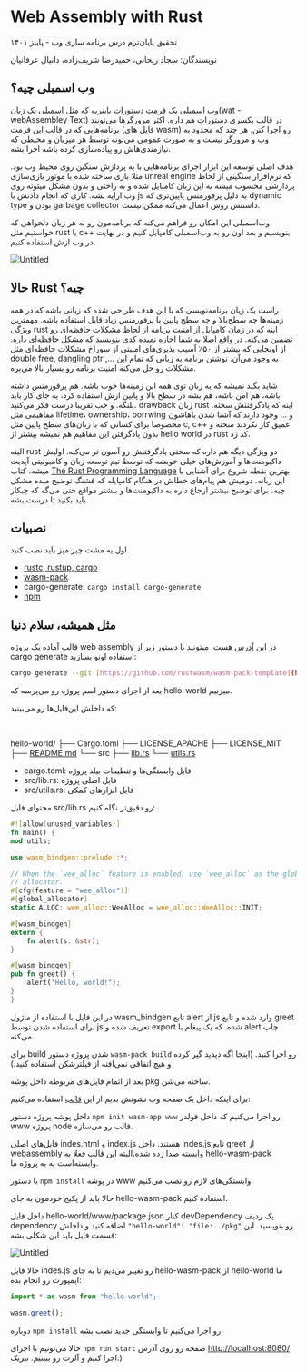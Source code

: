 # Web Assembly with Rust

تحقیق پایان‌ترم درس برنامه سازی وب - پاییز ۱۴۰۱

نویسندگان: سجاد ریحانی، حمیدرضا شریف‌زاده، دانیال عرفانیان

## وب اسمبلی چیه؟

وب اسمبلی یک فرمت دستورات باینریه که مثل اسمبلی یک زبان(wat - webAssembley Text) در قالب یکسری دستورات هم داره. اکثر مرورگرها می‌تونند برنامه‌هایی که در قالب این فرمت (فایل های wasm) رو اجرا کنن. هر چند که محدود به وب و مرورگر نیست و به صورت عمومی می‌تونه توسط هر میزبان و محیطی که نیازمندی‌هاش رو پیاده‌سازی کرده باشه اجرا بشه.

هدف اصلی توسعه این ابزار اجرای برنامه‌هایی با به پردازش سنگین روی محیط وب بود. مثلا بازی ساخته شده با موتور بازی‌سازی unreal engine که نرم‌افزار سنگینی از لحاظ پردازشی محسوب میشه به این زبان کامپایل شده و به راحتی و بدون مشکل میتونه روی وب ارايه بشه. کاری که انجام دادنش با js به دلیل پرفورمنس پایین‌تری که dynamic type بودن و garbage collector داشتنش روش اعمال می‌کنه ممکن نیست. 

وب‌اسمبلی این امکان رو فراهم می‌کنه که برنامه‌مون رو به هر زبان دلخواهی که خواستیم مثل rust یا c++ بنویسیم و بعد اون رو به وب‌اسمبلی کامپایل کنیم و در نهایت در وب ازش استفاده کنیم. 

![Untitled](Web%20Assembly%20with%20Rust%20e1a6ebe4ec0849499a2b48d3b0bb9d91/Untitled.png)

## حالا Rust چیه؟

راست یک زبان برنامه‌نویسی که با این هدف طراحی شده که زبانی باشه که در همه زمینه‌ها چه سطح‌بالا و چه سطح پایین با پرفورمنس زیاد قابل استفاده باشه. مهمترین ویژگی rust اینه که در زمان کامپایل از امنیت برنامه‌ از لحاظ مشکلات حافظه‌ای رو تضمین می‌کنه. در واقع اصلا به شما اجازه نمیده کدی بنویسید که مشکل حافظه‌ای داره. از اونجایی که بیشتر از ۵۰٪ آسیب پذیری‌های امنیتی از سوراخ مشکلات حافظه‌ای مثل double free, dangling ptr ,… به وجود می‌آن. نوشتن برنامه به زبانی که تمام این مشکلات رو حل می‌کنه امنیت برنامه رو بسیار بالا می‌بره. 

شاید بگید نمیشه که یه زبان توی همه این زمینه‌ها خوب باشه. هم پرفورمنس داشته باشه، هم امن باشه، هم بشه در سطح بالا و پایین ازش استفاده کرد، یه جای کار باید بلنگه. و خب تقریبا درست فکر می‌کنید. drawback زبان rust اینه که یادگرفتنش سخته. مفاهیمی مثل lifetime، ownership، borrwing و … وجود دارند که آشنا شدن باهاشون مخصوصا برای کسانی که با زبان‌های سطح پایین مثل c, c++ عمیق کار نکردند سخته و بدون یادگرفتن این مفاهیم هم نمیشه بیشتر از hello world در rust کد زد.

البته rust دو ویژگی دیگه هم داره که سختی یادگرفتنش رو آسون تر می‌کنه. اولیش داکیومنت‌ها و آموزش‌های خیلی خوبشه که توسط تیم توسعه زبان و کامیونیتی آپدیت میشه. کتاب [The Rust Programming Language](https://doc.rust-lang.org/book/) بهترین نقطه شروع برای آشنایی با این زبانه. دومیش هم پیام‌های خطاش در هنگام کامپایله که قشنگ توضیح میده مشکل چیه، برای توضیح بیشتر ارجاع داره به داکیومنت‌ها و بیشتر مواقع حتی می‌گه که چیکار باید بکنید تا درست بشه.

## نصبیات

اول یه مشت چیز میز باید نصب کنید.

- [rustc, rustup, cargo](https://www.rust-lang.org/tools/install)
- [wasm-pack](https://rustwasm.github.io/wasm-pack/installer/)
- cargo-generate: `cargo install cargo-generate`
- [npm](https://docs.npmjs.com/try-the-latest-stable-version-of-npm)

## مثل همیشه، سلام دنیا

قالب آماده یک پروژه web assembly در این [آدرس](https://github.com/rustwasm/wasm-pack-template) هست. میتونید  با دستور زیر از cargo generate استفاده اونو بسازید:

```bash
cargo generate --git [https://github.com/rustwasm/wasm-pack-template](https://github.com/rustwasm/wasm-pack-template)
```

بعد از اجرای دستور اسم پروژه رو می‌پرسه که hello-world میزنیم.

که داخلش این‌فایل‌ها رو می‌بینید:

‍

hello-world/
├── Cargo.toml
├── LICENSE_APACHE
├── LICENSE_MIT
├── [README.md](http://readme.md/)
└── src
├── [lib.rs](http://lib.rs/)
└── [utils.rs](http://utils.rs/)

- cargo.toml: فایل وابستگی‌ها و تنظیمات بیلد پروژه
- src/lib.rs: فایل اصلی پروژه
- src/utils.rs: فایل ابزارهای کمکی

محتوای فایل src/lib.rs رو دقیق‌تر نگاه کنیم:

```rust
#![allow(unused_variables)]
fn main() {
mod utils;

use wasm_bindgen::prelude::*;

// When the `wee_alloc` feature is enabled, use `wee_alloc` as the global
// allocator.
#[cfg(feature = "wee_alloc")]
#[global_allocator]
static ALLOC: wee_alloc::WeeAlloc = wee_alloc::WeeAlloc::INIT;

#[wasm_bindgen]
extern {
    fn alert(s: &str);
}

#[wasm_bindgen]
pub fn greet() {
    alert("Hello, world!");
}
}
```

در این فایل با استفاده از ماژول wasm_bindgen تابع alert از js وارد شده و تابع greet برای استفاده شدن توسط js تعریف شده و export شده. که یک پیغام با alert چاپ می‌کنه.

برای build شدن پروژه دستور `wasm-pack build` رو اجرا کنید. (اینجا اگه دیدید گیر کرده و هیچ اتفاقی نمی‌افته از فیلترشکن استفاده کنید.)

بعد از اتمام فایل‌های مربوطه داخل پوشه pkg ساخته می‌شن.

برای اینکه داخل یک صفحه وب نشونش بدیم از این [قالب](https://github.com/rustwasm/create-wasm-app) استفاده می‌کنیم:

داخل پوشه پروژه دستور `npm init wasm-app www`  رو اجرا می‌کنیم که داخل فولدر www پروژه node قالب رو می‌سازه.

فایل‌های اصلی  indes.html و index.js هستند. داخل indes.js تابع greet از webassembly وابسته صدا زده شده.البته این قالب فعلا به hello-wasm-pack وابسته‌است نه به پروژه ما.

با دستور `npm install` در پوشه www وابستگی‌های لازم رو نصب می‌کنیم.

 حالا باید از پکیج خودمون به جای hello-wasm-pack استفاده کنیم.

 داخل فایل hello-world/www/package.json کنار devDependency یک ردیف dependency اضافه کنید و داخلش `"hello-world": "file:../pkg"` رو بنویسید. این قسمت فایل باید این شکلی بشه:

![Untitled](Web%20Assembly%20with%20Rust%20e1a6ebe4ec0849499a2b48d3b0bb9d91/Untitled%201.png)

حالا فایل indes.js رو تغییر می‌دیم تا به جای hello-wasm-pack از hello-world ما ایمپورت رو انجام بده:

```jsx
import * as wasm from "hello-world";

wasm.greet();
```

دوباره `npm install` رو اجرا می‌کنیم تا وابستگی جدید نصب بشه.

حالا می‌تونیم با اجرای `npm run start` صفحه رو روی آدرس [http://localhost:8080/](http://localhost:8080/) اجرا کنیم و آلرت رو ببینیم. تبریک:)